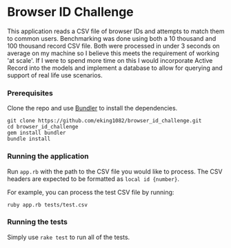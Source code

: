 # Browser ID Challenge

This application reads a CSV file of browser IDs and attempts to match them to common users. Benchmarking was done using both a 10 thousand and 100 thousand record CSV file. Both were processed in under 3 seconds on average on my machine so I believe this meets the requirement of working 'at scale'. If I were to spend more time on this I would incorporate Active Record into the models and implement a database to allow for querying and support of real life use scenarios.

### Prerequisites

Clone the repo and use [Bundler](https://bundler.io/) to install the dependencies.

```
git clone https://github.com/eking1082/browser_id_challenge.git
cd browser_id_challenge
gem install bundler
bundle install
```

### Running the application

Run `app.rb` with the path to the CSV file you would like to process. The CSV headers are expected to be formatted as `local id {number}`.

For example, you can process the test CSV file by running:

```
ruby app.rb tests/test.csv
```

### Running the tests

Simply use `rake test` to run all of the tests.
